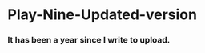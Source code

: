 # Play-Nine-Updated-version
### It has been a year since I write to upload.








                   
